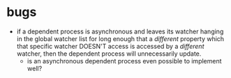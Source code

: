 # bugs

- if a dependent process is asynchronous and leaves its watcher hanging in the global watcher list for long enough that a *different* property which that specific watcher DOESN'T access is accessed by a *different* watcher, then the dependent process will unnecessarily update.
	- is an asynchronous dependent process even possible to implement well?